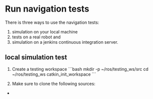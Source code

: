 # Run navigation tests

There is three ways to use the navigation tests: 
  1. simulation on your local machine 
  2. tests on a real robot and
  3. simulation on a jenkins continuous integration server.

## local simulation test

1. Create a testing workspace
´´´bash
mkdir -p ~/ros/testing_ws/src
cd ~/ros/testing_ws
catkin_init_workspace 
´´´

2. Make sure to clone the following sources:
  * 
